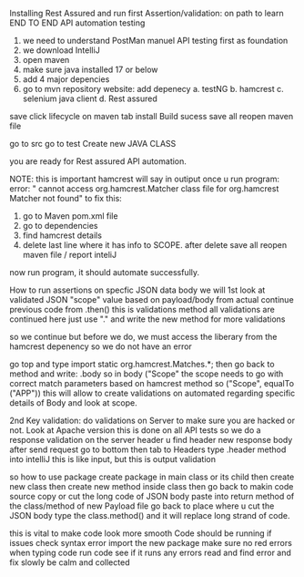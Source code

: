 Installing Rest Assured and run first Assertion/validation: on path to learn END TO END API automation testing

1. we need to understand PostMan manuel API testing first as foundation
2. we download IntelliJ
3. open maven 
4. make sure java installed 17 or below
5. add 4 major depencies
6. go to mvn repository website: add depenecy
a. testNG
b. hamcrest
c. selenium java client 
d. Rest assured 

save click lifecycle on maven tab
install
Build sucess
save all
reopen maven file

go to src go to test
Create new JAVA CLASS

you are ready for Rest assured API automation.

NOTE: this is important
hamcrest will say in outiput once u run program:
error:
" cannot access org.hamcrest.Matcher class file for org.hamcrest Matcher not found"
to fix this:
1. go to Maven pom.xml file
2. go to dependencies
3. find hamcrest details
4. delete last line where it has info to SCOPE.
after delete save all
reopen maven file / report inteliJ

now run program, it should automate successfully.


How to run assertions on specfic JSON data body
we will
1st look at validated JSON "scope" value based on payload/body from actual
continue previous code from .then()
this is validations method
all validations are continued here
just use "." and write the new method for more validations

so we continue but before we do, we must access the liberary from the hamcrest depenency so we do not have an error

go top and type import static org.hamcrest.Matches.*;
then go back to method and write:
.body
so in body
("Scope" the scope needs to go with correct match parameters based on hamcrest method
so  ("Scope", equalTo ("APP"))
this will allow to create validations on automated regarding specific details of Body and look at scope.

2nd Key validation:
do validations on Server to make sure you are hacked or not. Look at Apache version
this is done on all API tests
so we do a response validation on the server header
u find header new response body after send request
go to bottom then tab to Headers
type .header method into intelliJ
this is like input,
but this is output validation

so how to use package
create package in main class or its child
then create new class
then create new method inside class
then go back to makin code source
copy or cut the long code of JSON body
paste into return method of the class/method of new Payload file
go back to place where u cut the JSON body
type the class.method() and it will replace long strand of code.

this is vital to make code look more smooth
Code should be running
if issues check syntax error
import the new package
make sure no red errors when typing code
run code see if it runs 
any errors read and find error
and fix slowly
be calm and collected
